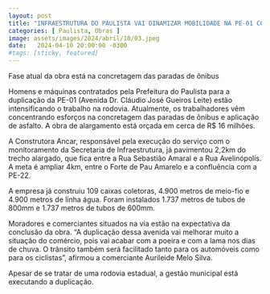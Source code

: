 ```yaml
---
layout: post
title: "INFRAESTRUTURA DO PAULISTA VAI DINAMIZAR MOBILIDADE NA PE-01 COM A DUPLICAÇÃO"
categories: [ Paulista, Obras ]
image: assets/images/2024/abril/10/03.jpeg
date:   2024-04-10 20:00:00 -0300
#tags: [sticky, featured]
---
```

Fase atual da obra está na concretagem das paradas de ônibus

Homens e máquinas contratados pela Prefeitura do Paulista para a duplicação da PE-01 (Avenida Dr. Cláudio José Gueiros Leite) estão intensificando o trabalho na rodovia. Atualmente, os trabalhadores vêm concentrando esforços na concretagem das paradas de ônibus e aplicação de asfalto. A obra de alargamento está orçada em cerca de R$ 16 milhões. 

A Construtora Ancar, responsável pela execução do serviço com o monitoramento da Secretaria de Infraestrutura, já pavimentou 2,2km do trecho alargado, que fica entre a Rua Sebastião Amaral e a Rua Avelinópolis. A meta é ampliar 4km, entre o Forte de Pau Amarelo e a confluência com a PE-22.

A empresa já construiu 109 caixas coletoras, 4.900 metros de meio-fio e 4.900 metros de linha água. Foram instalados 1.737 metros de tubos de 800mm e 1.737 metros de tubos de 600mm.

Moradores e comerciantes situados na via estão na expectativa da conclusão da obra. “A duplicação dessa avenida vai melhorar muito a situação do comércio, pois vai acabar com a poeira e com a lama nos dias de chuva. O trânsito também será facilitado tanto para os automóveis como para os ciclistas”, afirmou a comerciante Aurileide Melo Silva.

Apesar de se tratar de uma rodovia estadual, a gestão municipal está executando a duplicação.